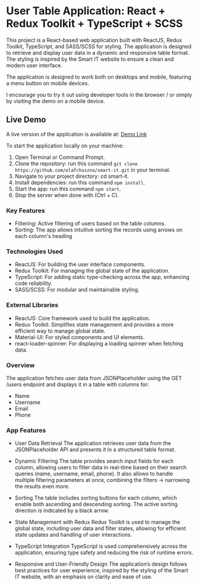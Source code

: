 # User Table Application: React + Redux Toolkit + TypeScript + SCSS

This project is a React-based web application built with ReactJS, Redux Toolkit, TypeScript, and SASS/SCSS for styling. The application is designed to retrieve and display user data in a dynamic and responsive table format. The styling is inspired by the Smart IT website to ensure a clean and modern user interface.

The application is designed to work both on desktops and mobile, featuring a menu button on mobile devices.

I encourage you to try it out using developer tools in the browser / or simply by visiting the demo on a mobile device.

## Live Demo
A live version of the application is available at: [Demo Link](https://olafchuszno.github.io/smart-it/)

To start the application locally on your machine:
1. Open Terminal or Command Prompt.
2. Clone the repository: run this command `git clone https://github.com/olafchuszno/smart-it.git` in your terminal.
3. Navigate to your project directory: cd smart-it.
4. Install dependencies: run this command `npm install`.
5. Start the app: run this command `npm start`.
6. Stop the server when done with (Ctrl + C).

### Key Features
* Filtering: Active filtering of users based on the table columns.
* Sorting: The app allows intuitive sorting the records using arrows on each column's heading

### Technologies Used
* ReactJS: For building the user interface components.
* Redux Toolkit: For managing the global state of the application.
* TypeScript: For adding static type-checking across the app, enhancing code reliability.
* SASS/SCSS: For modular and maintainable styling.

### External Libraries
* ReactJS: Core framework used to build the application.
* Redux Toolkit: Simplifies state management and provides a more efficient way to manage global state.
* Material-UI: For styled components and UI elements.
* react-loader-spinner: For displaying a loading spinner when fetching data.

### Overview
The application fetches user data from JSONPlaceholder using the GET /users endpoint and displays it in a table with columns for:
* Name
* Username
* Email
* Phone

### App Features
* User Data Retrieval
The application retrieves user data from the JSONPlaceholder API and presents it in a structured table format.

* Dynamic Filtering
The table provides search input fields for each column, allowing users to filter data in real-time based on their search queries (name, username, email, phone). It also allows to handle multiple filtering parameters at once, combining the filters -> narrowing the results even more.

* Sorting
The table includes sorting buttons for each column, which enable both ascending and descending sorting. The active sorting direction is indicated by a black arrow.

* State Management with Redux
Redux Toolkit is used to manage the global state, including user data and filter states, allowing for efficient state updates and handling of user interactions.

* TypeScript Integration
TypeScript is used comprehensively across the application, ensuring type safety and reducing the risk of runtime errors.

* Responsive and User-Friendly Design
The application’s design follows best practices for user experience, inspired by the styling of the Smart IT website, with an emphasis on clarity and ease of use.
